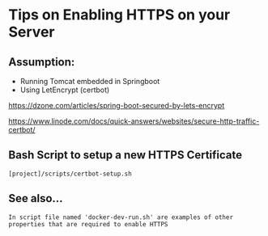 # Tips on Enabling HTTPS on your Server

## Assumption:

* Running Tomcat embedded in Springboot
* Using LetEncrypt (certbot)

https://dzone.com/articles/spring-boot-secured-by-lets-encrypt

https://www.linode.com/docs/quick-answers/websites/secure-http-traffic-certbot/

## Bash Script to setup a new HTTPS Certificate

    [project]/scripts/certbot-setup.sh

## See also...

    In script file named 'docker-dev-run.sh' are examples of other properties that are required to enable HTTPS


